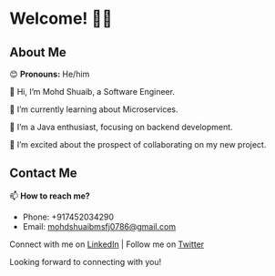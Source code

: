 # Welcome! 👋🏾

## About Me

😊 **Pronouns:** He/him

👋 Hi, I’m Mohd Shuaib, a Software Engineer.

👀 I’m currently learning about Microservices.

🌱 I’m a Java enthusiast, focusing on backend development.

💞️ I’m excited about the prospect of collaborating on my new project.

## Contact Me

📫 **How to reach me?**
- Phone: +917452034290
- Email: mohdshuaibmsfj0786@gmail.com

Connect with me on [LinkedIn](#) | Follow me on [Twitter](#)

Looking forward to connecting with you!
